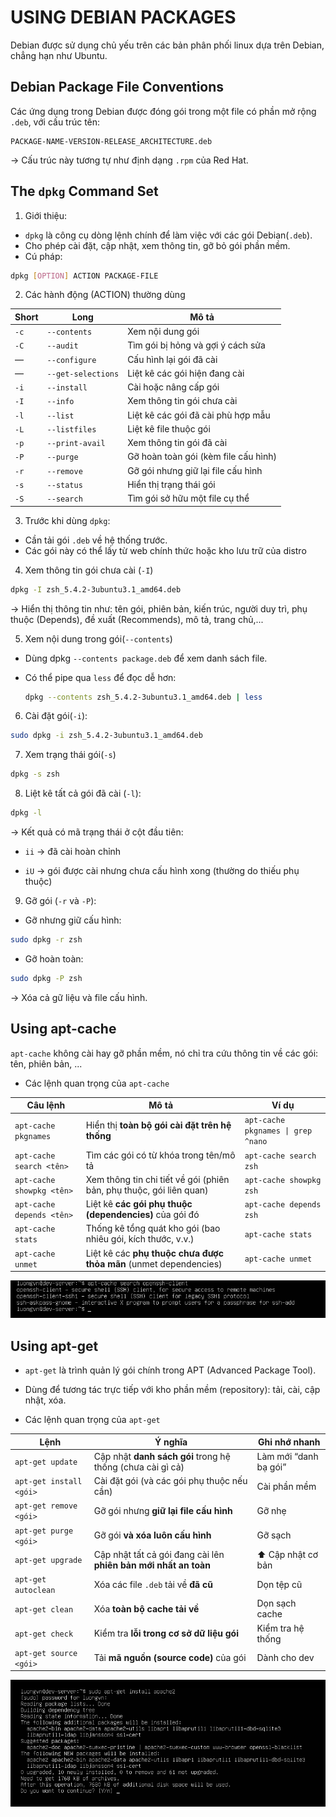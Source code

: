 # USING DEBIAN PACKAGES
Debian được sử dụng chủ yếu trên các bản phân phối linux dựa trên Debian, chẳng hạn như Ubuntu.

## Debian Package File Conventions
Các ứng dụng trong Debian được đóng gói trong một file có phần mở rộng `.deb`, với cấu trúc tên:
```pgsql
PACKAGE-NAME-VERSION-RELEASE_ARCHITECTURE.deb
```
-> Cấu trúc này tương tự như định dạng `.rpm` của Red Hat.

## The `dpkg` Command Set
1) Giới thiệu:
- `dpkg` là công cụ dòng lệnh chính để làm việc với các gói Debian(`.deb`).
- Cho phép cài đặt, cập nhật, xem thông tin, gỡ bỏ gói phần mềm.
- Cú pháp:
```bash
dpkg [OPTION] ACTION PACKAGE-FILE
```

2) Các hành động (ACTION) thường dùng
  
| Short | Long               | Mô tả                                |
| ----- | ------------------ | ------------------------------------ |
| `-c`  | `--contents`       | Xem nội dung gói                     |
| `-C`  | `--audit`          | Tìm gói bị hỏng và gợi ý cách sửa    |
| —     | `--configure`      | Cấu hình lại gói đã cài              |
| —     | `--get-selections` | Liệt kê các gói hiện đang cài        |
| `-i`  | `--install`        | Cài hoặc nâng cấp gói                |
| `-I`  | `--info`           | Xem thông tin gói chưa cài           |
| `-l`  | `--list`           | Liệt kê các gói đã cài phù hợp mẫu   |
| `-L`  | `--listfiles`      | Liệt kê file thuộc gói               |
| `-p`  | `--print-avail`    | Xem thông tin gói đã cài             |
| `-P`  | `--purge`          | Gỡ hoàn toàn gói (kèm file cấu hình) |
| `-r`  | `--remove`         | Gỡ gói nhưng giữ lại file cấu hình   |
| `-s`  | `--status`         | Hiển thị trạng thái gói              |
| `-S`  | `--search`         | Tìm gói sở hữu một file cụ thể       |

3) Trước khi dùng `dpkg`:
- Cần tải gói `.deb` về hệ thống trước.
- Các gói này có thể lấy từ web chính thức hoặc kho lưu trữ của distro

4) Xem thông tin gói chưa cài (`-I`)
```bash
dpkg -I zsh_5.4.2-3ubuntu3.1_amd64.deb
```
→ Hiển thị thông tin như: tên gói, phiên bản, kiến trúc, người duy trì, phụ thuộc (Depends), đề xuất (Recommends), mô tả, trang chủ,...

5) Xem nội dung trong gói(`--contents`)
- Dùng dpkg `--contents package.deb` để xem danh sách file.

- Có thể pipe qua `less` để đọc dễ hơn:
  ```bash
  dpkg --contents zsh_5.4.2-3ubuntu3.1_amd64.deb | less
  ```

6) Cài đặt gói(`-i`):
```bash
sudo dpkg -i zsh_5.4.2-3ubuntu3.1_amd64.deb
```

7) Xem trạng thái gói(`-s`)
```bash
dpkg -s zsh
```

8) Liệt kê tất cả gói đã cài (`-l`):
```bash
dpkg -l
```
→ Kết quả có mã trạng thái ở cột đầu tiên:

  - `ii` → đã cài hoàn chỉnh

  - `iU` → gói được cài nhưng chưa cấu hình xong (thường do thiếu phụ thuộc)

9) Gỡ gói (`-r` và `-P`):
- Gỡ nhưng giữ cấu hình:
```bash
sudo dpkg -r zsh
```
- Gỡ hoàn toàn:
```bash
sudo dpkg -P zsh
```
-> Xóa cả gữ liệu và file cấu hình.

## Using apt-cache
`apt-cache` không cài hay gỡ phần mềm, nó chỉ tra cứu thông tin về các gói: tên, phiên bản, ...

- Các lệnh quan trọng của `apt-cache`

| Câu lệnh                  | Mô tả                                                               | Ví dụ                              |
| ------------------------- | ------------------------------------------------------------------- | ---------------------------------- |
| `apt-cache pkgnames`      | Hiển thị **toàn bộ gói cài đặt trên hệ thống**                      | `apt-cache pkgnames \| grep ^nano` |
| `apt-cache search <tên>`  | Tìm các gói có từ khóa trong tên/mô tả                              | `apt-cache search zsh`             |
| `apt-cache showpkg <tên>` | Xem thông tin chi tiết về gói (phiên bản, phụ thuộc, gói liên quan) | `apt-cache showpkg zsh`            |
| `apt-cache depends <tên>` | Liệt kê **các gói phụ thuộc (dependencies)** của gói đó             | `apt-cache depends zsh`            |
| `apt-cache stats`         | Thống kê tổng quát kho gói (bao nhiêu gói, kích thước, v.v.)        | `apt-cache stats`                  |
| `apt-cache unmet`         | Liệt kê các **phụ thuộc chưa được thỏa mãn** (unmet dependencies)   | `apt-cache unmet`                  |

![alt text](../images/2_2_01.png)

## Using apt-get
- `apt-get` là trình quản lý gói chính trong APT (Advanced Package Tool).

- Dùng để tương tác trực tiếp với kho phần mềm (repository): tải, cài, cập nhật, xóa.

- Các lệnh quan trọng của `apt-get`

| Lệnh                      | Ý nghĩa                                                         | Ghi nhớ nhanh            |
| ------------------------- | --------------------------------------------------------------- | ------------------------ |
| `apt-get update`          | Cập nhật **danh sách gói** trong hệ thống (chưa cài gì cả)      |  Làm mới “danh bạ gói” |
| `apt-get install <gói>`   | Cài đặt gói (và các gói phụ thuộc nếu cần)                      |  Cài phần mềm          |
| `apt-get remove <gói>`    | Gỡ gói nhưng **giữ lại file cấu hình**                          |  Gỡ nhẹ                |
| `apt-get purge <gói>`     | Gỡ gói **và xóa luôn cấu hình**                                 |  Gỡ sạch               |
| `apt-get upgrade`         | Cập nhật tất cả gói đang cài lên **phiên bản mới nhất an toàn** | ⬆ Cập nhật cơ bản       |
| `apt-get autoclean`       | Xóa các file `.deb` tải về **đã cũ**                            |  Dọn tệp cũ            |
| `apt-get clean`           | Xóa **toàn bộ cache tải về**                                    |  Dọn sạch cache        |
| `apt-get check`           | Kiểm tra **lỗi trong cơ sở dữ liệu gói**                        |  Kiểm tra hệ thống     |
| `apt-get source <gói>`    | Tải **mã nguồn (source code)** của gói                          |  Dành cho dev          |

![alt text](../images/2_2_02.png)